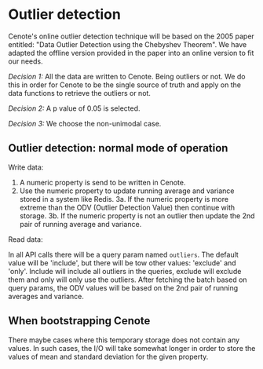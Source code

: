 # Outlier detection

Cenote's online outlier detection technique will be based on the 2005 paper entitled: "Data Outlier Detection using the Chebyshev Theorem". We have adapted the offline version provided in the paper into an online version to fit our needs. 

*Decision 1:* All the data are written to Cenote. Being outliers or not. We do this in order for Cenote to be the single source of truth and apply on the data functions to retrieve the outliers or not.

*Decision 2:* A p value of 0.05 is selected.

*Decision 3:* We choose the non-unimodal case.

## Outlier detection: normal mode of operation

Write data:

1. A numeric property is send to be written in Cenote.
2. Use the numeric property to update running average and variance stored in a system like Redis.
3a. If the numeric property is more extreme than the ODV (Outlier Detection Value) then continue with storage.
3b. If the numeric property is not an outlier then update the 2nd pair of running average and variance.

Read data:

In all API calls there will be a query param named `outliers`. The default value will be 'include', but there will be tow other values: 'exclude' and 'only'. Include will include all outliers in the queries, exclude will exclude them and only will only use the outliers. After fetching the batch based on query params, the ODV values will be based on the 2nd pair of running averages and variance.

## When bootstrapping Cenote

There maybe cases where this temporary storage does not contain any values. In such cases, the I/O will take somewhat longer in order to store the values of mean and standard deviation for the given property.
